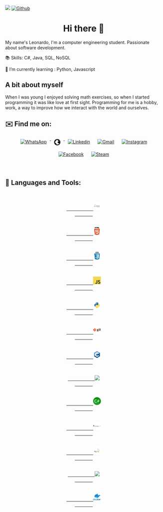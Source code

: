 ![](https://visitor-badge.laobi.icu/badge?page_id=Leo3965.Leo3965)
[![Github](https://img.shields.io/github/followers/Leo3965?label=Follow&style=social)](https://github.com/Leo3965)

<h1 align="center" dir="auto"> Hi there 👋 </h1>
My name's Leonardo, I'm a computer engineering student. Passionate about software development.

📚 Skills: C#, Java, SQL, NoSQL

:notebook_with_decorative_cover: I’m currently learning : Python, Javascript

## A bit about myself
When I was young I enjoyed solving math exercises, so when I started programming it was like love at first sight. Programming for me is a hobby, work, a way to improve how we interact with the world and ourselves.


## ✉️ Find me on:

<p align="center">
<a href="https://api.whatsapp.com/send?phone=5511945713640&text=Ol%C3%A1,%20te%20achei%20pelo%20GitHub" target="_blank" rel="noopener noreferrer"> <img src="https://cdn.jsdelivr.net/npm/simple-icons@3.13.0/icons/whatsapp.svg" alt="WhatsApp" height="20" style="vertical-align:top; margin:10px"> </a>
<a href="https://github.com/Leo3965" target="_blank" rel="noopener noreferrer"> <img src="https://raw.githubusercontent.com/iconic/open-iconic/master/svg/globe.svg"    alt="Git" height="20" style="vertical-align:top; margin:10px"> </a>
<a href="https://www.linkedin.com/in/leonardo3965/" target="_blank" rel="noopener noreferrer"> <img src="https://cdn.jsdelivr.net/npm/simple-icons@v3/icons/linkedin.svg"      alt="Linkedin" height="20" style="vertical-align:top; margin:10px"></a>
<a href="mailto:leonardo.eng3965@gmail.com"> <img src="https://cdn.jsdelivr.net/npm/simple-icons@v3/icons/gmail.svg" alt="Gmail" height="20" style="vertical-align:top;     margin:10px"></a>
<a href="https://www.instagram.com/leonardo.freiitas/"> <img src="https://cdn.jsdelivr.net/npm/simple-icons@3.13.0/icons/instagram.svg" alt="Instagram" height="20" style="vertical-align:top; margin:10px"></a>
<a href="https://www.facebook.com/leo3965"> <img src="https://cdn.jsdelivr.net/npm/simple-icons@3.13.0/icons/facebook.svg" alt="Facebook" height="20" style="vertical-align:top; margin:10px"></a>
 <a href="https://steamcommunity.com/id/leonardo3965/"> <img src="https://cdn.jsdelivr.net/npm/simple-icons@3.13.0/icons/steam.svg" alt="Steam" height="20" style="vertical-align:top; margin:10px"></a>
</p>

<br />


## 🧰 Languages and Tools:

<p align="center">
    <code>
        <a target="_blank" rel="noopener noreferrer" href="https://github.com/Leo3965">
            <img height="25" src="https://raw.githubusercontent.com/github/explore/80688e429a7d4ef2fca1e82350fe8e3517d3494d/topics/java/java.png" style="max-width:100%;">
        </a>
    </code>
    <code>
        <a target="_blank" rel="noopener noreferrer" href="https://github.com/Leo3965">
            <img height="25" src="https://raw.githubusercontent.com/github/explore/80688e429a7d4ef2fca1e82350fe8e3517d3494d/topics/html/html.png" style="max-width:100%;">
        </a>
    </code>
    <code>
        <a target="_blank" rel="noopener noreferrer" href="https://github.com/Leo3965">
            <img height="25" src="https://raw.githubusercontent.com/github/explore/80688e429a7d4ef2fca1e82350fe8e3517d3494d/topics/css/css.png" style="max-width:100%;">
        </a>
    </code>
    <code>
        <a target="_blank" rel="noopener noreferrer" href="https://github.com/Leo3965">
            <img height="25" src="https://raw.githubusercontent.com/github/explore/80688e429a7d4ef2fca1e82350fe8e3517d3494d/topics/javascript/javascript.png" style="max-width:100%;">
        </a>
    </code>
    <code>
        <a target="_blank" rel="noopener noreferrer" href="https://github.com/Leo3965">
            <img height="25" src="https://raw.githubusercontent.com/github/explore/80688e429a7d4ef2fca1e82350fe8e3517d3494d/topics/python/python.png" style="max-width:100%;">
        </a>
    </code>
    <code>
        <a target="_blank" rel="noopener noreferrer" href="https://github.com/Leo3965">
            <img height="25" src="https://raw.githubusercontent.com/github/explore/80688e429a7d4ef2fca1e82350fe8e3517d3494d/topics/git/git.png" style="max-width:100%;">
        </a>
    </code>
    <code>
        <a target="_blank" rel="noopener noreferrer" href="https://github.com/Leo3965">
            <img height="25" src="https://raw.githubusercontent.com/github/explore/80688e429a7d4ef2fca1e82350fe8e3517d3494d/topics/c/c.png" style="max-width:100%;">
        </a>
    </code>
    <code>
        <a target="_blank" rel="noopener noreferrer" href="https://github.com/Leo3965">
            <img height="25" src="https://raw.githubusercontent.com/github/explore/80688e429a7d4ef2fca1e82350fe8e3517d3494d/topics/c++/c++.png" style="max-width:100%;">
        </a>
    </code>
    <code>
        <a target="_blank" rel="noopener noreferrer" href="https://github.com/Leo3965">
            <img height="25" src="https://raw.githubusercontent.com/github/explore/80688e429a7d4ef2fca1e82350fe8e3517d3494d/topics/csharp/csharp.png" style="max-width:100%;">
        </a>
    </code>
    <code>
        <a target="_blank" rel="noopener noreferrer" href="https://github.com/Leo3965">
            <img height="25" src="https://raw.githubusercontent.com/github/explore/80688e429a7d4ef2fca1e82350fe8e3517d3494d/topics/mongodb/mongodb.png" style="max-width:100%;">
        </a>
    </code>
    <code>
        <a target="_blank" rel="noopener noreferrer" href="https://github.com/Leo3965">
            <img height="25" src="https://raw.githubusercontent.com/github/explore/80688e429a7d4ef2fca1e82350fe8e3517d3494d/topics/mysql/mysql.png" style="max-width:100%;">
        </a>
    </code>
    <code>
        <a target="_blank" rel="noopener noreferrer" href="https://github.com/Leo3965">
            <img height="25" src="https://raw.githubusercontent.com/github/explore/80688e429a7d4ef2fca1e82350fe8e3517d3494d/topics/oracledb/oracledb.png" style="max-width:100%;">
        </a>
    </code>
    <code>
        <a target="_blank" rel="noopener noreferrer" href="https://github.com/Leo3965">
            <img height="25" src="https://raw.githubusercontent.com/github/explore/80688e429a7d4ef2fca1e82350fe8e3517d3494d/topics/docker/docker.png" style="max-width:100%;">
        </a>
    </code>
</p>
